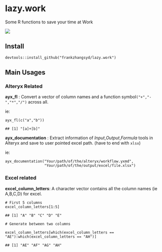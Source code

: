 lazy.work
=========

Some R functions to save your time at Work

![](https://www.r-pkg.org/badges/version/lazy.work)

Install
-------

    devtools::install_github("frankzhangsyd/lazy.work")

Main Usages
-----------

### Alteryx Related

**ayx\_fl** : Convert a vector of column names and a function
symbol`("+","-","*","/")` across all.

ie:

    ayx_fl(c("a","b"))

    ## [1] "[a]+[b]"

**ayx\_documentation** : Extract information of
*Input*,*Output*,*Formula* tools in Alteryx and save to user pointed
excel path. (have to end with `xlsx`)

ie:

    ayx_documentation("Your/path/of/the/alteryx/workflow.yxmd",
                      "Your/path/of/the/output/excel/file.xlsx")

### Excel related

**excel\_column\_letters**: A character vector contains all the column
names (ie A,B,C,D) for excel.

    # First 5 columns
    excel_column_letters[1:5]

    ## [1] "A" "B" "C" "D" "E"

    # Generate between two columns

    excel_column_letters[which(excel_column_letters == "AE"):which(excel_column_letters == "AH")]

    ## [1] "AE" "AF" "AG" "AH"
